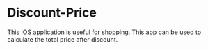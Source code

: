 # Discount-Price
This iOS application is useful for shopping. This app can be used to calculate the total price after discount. 
